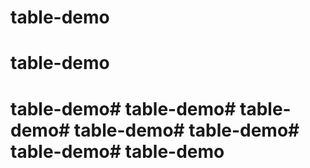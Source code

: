 # table-demo
# table-demo
# table-demo# table-demo# table-demo# table-demo# table-demo# table-demo# table-demo
